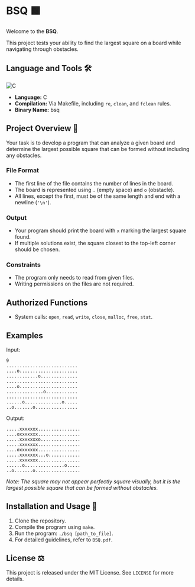 # BSQ 🟩

Welcome to the **BSQ**.

This project tests your ability to find the largest square on a board while navigating through obstacles.

## Language and Tools 🛠️

![C](https://img.shields.io/badge/C-00599C?style=for-the-badge&logo=c&logoColor=white)

- **Language:** C
- **Compilation:** Via Makefile, including `re`, `clean`, and `fclean` rules.
- **Binary Name:** bsq

## Project Overview 🔎

Your task is to develop a program that can analyze a given board and determine the largest possible square that can be formed without including any obstacles.

### File Format

- The first line of the file contains the number of lines in the board.
- The board is represented using `.` (empty space) and `o` (obstacle).
- All lines, except the first, must be of the same length and end with a newline (`'\n'`).

### Output

- Your program should print the board with `x` marking the largest square found.
- If multiple solutions exist, the square closest to the top-left corner should be chosen.

### Constraints

- The program only needs to read from given files.
- Writing permissions on the files are not required.

## Authorized Functions

- System calls: `open`, `read`, `write`, `close`, `malloc`, `free`, `stat`.

## Examples

Input:
```
9
...........................
....o......................
............o..............
...........................
....o......................
..............o............
...........................
......o..............o.....
..o.......o................
```

Output:
```
.....xxxxxxx................
....oxxxxxxx................
.....xxxxxxxo...............
.....xxxxxxx................
....oxxxxxxx................
.....xxxxxxx...o............
.....xxxxxxx................
......o...............o.....
..o.......o.................
```

*Note: The square may not appear perfectly square visually, but it is the largest possible square that can be formed without obstacles.*

## Installation and Usage 💾

1. Clone the repository.
2. Compile the program using `make`.
3. Run the program: `./bsq [path_to_file]`.
4. For detailed guidelines, refer to `BSQ.pdf`.

## License ⚖️

This project is released under the MIT License. See `LICENSE` for more details.
